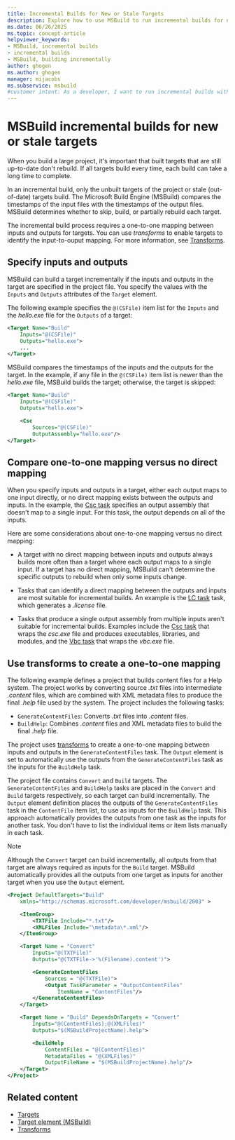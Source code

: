```yaml
---
title: Incremental Builds for New or Stale Targets
description: Explore how to use MSBuild to run incremental builds for new or stale targets only, and not for targets that are up-to-date.
ms.date: 06/26/2025
ms.topic: concept-article
helpviewer_keywords:
- MSBuild, incremental builds
- incremental builds
- MSBuild, building incrementally
author: ghogen
ms.author: ghogen
manager: mijacobs
ms.subservice: msbuild
#customer intent: As a developer, I want to run incremental builds with MSBuild, so I can build only new targets or out-of-date targets.
---
```


# MSBuild incremental builds for new or stale targets

When you build a large project, it's important that built targets that are still up-to-date don't rebuild. If all targets build every time, each build can take a long time to complete.

In an incremental build, only the unbuilt targets of the project or stale (out-of-date) targets build. The Microsoft Build Engine (MSBuild) compares the timestamps of the input files with the timestamps of the output files. MSBuild determines whether to skip, build, or partially rebuild each target.

The incremental build process requires a one-to-one mapping between inputs and outputs for targets. You can use _transforms_ to enable targets to identify the input-to-ouput mapping. For more information, see [Transforms](msbuild-transforms.md).

## Specify inputs and outputs

MSBuild can build a target incrementally if the inputs and outputs in the target are specified in the project file. You specify the values with the `Inputs` and `Outputs` attributes of the `Target` element.

The following example specifies the `@(CSFile)` item list for the `Inputs` and the *hello.exe* file for the `Outputs` of a target:

```xml
<Target Name="Build"
    Inputs="@(CSFile)"
    Outputs="hello.exe">
    ...
</Target>
```

MSBuild compares the timestamps of the inputs and the outputs for the target. In the example, if any file in the `@(CSFile)` item list is newer than the *hello.exe* file, MSBuild builds the target; otherwise, the target is skipped:

```xml
<Target Name="Build"
    Inputs="@(CSFile)"
    Outputs="hello.exe">

    <Csc
        Sources="@(CSFile)"
        OutputAssembly="hello.exe"/>
</Target>
```

## Compare one-to-one mapping versus no direct mapping

When you specify inputs and outputs in a target, either each output maps to one input directly, or no direct mapping exists between the outputs and inputs. In the example, the [Csc task](csc-task.md) specifies an output assembly that doesn't map to a single input. For this task, the output depends on all of the inputs.

Here are some considerations about one-to-one mapping versus no direct mapping:

- A target with no direct mapping between inputs and outputs always builds more often than a target where each output maps to a single input. If a target has no direct mapping, MSBuild can't determine the specific outputs to rebuild when only some inputs change.

- Tasks that can identify a direct mapping between the outputs and inputs are most suitable for incremental builds. An example is the [LC task](lc-task.md) task, which generates a *.license* file. 

- Tasks that produce a single output assembly from multiple inputs aren't suitable for incremental builds. Examples include the [Csc task](csc-task.md) that wraps the *csc.exe* file and produces executables, libraries, and modules, and the [Vbc task](vbc-task.md) that wraps the *vbc.exe* file.

## Use transforms to create a one-to-one mapping

The following example defines a project that builds content files for a Help system. The project works by converting source *.txt* files into intermediate *.content* files, which are combined with XML metadata files to produce the final *.help* file used by the system. The project includes the following tasks:

- `GenerateContentFiles`: Converts *.txt* files into *.content* files.
- `BuildHelp`: Combines *.content* files and XML metadata files to build the final *.help* file.

The project uses [transforms](msbuild-transforms.md) to create a one-to-one mapping between inputs and outputs in the `GenerateContentFiles` task. The `Output` element is set to automatically use the outputs from the `GenerateContentFiles` task as the inputs for the `BuildHelp` task.

The project file contains `Convert` and `Build` targets. The `GenerateContentFiles` and `BuildHelp` tasks are placed in the `Convert` and `Build` targets respectively, so each target can build incrementally. The `Output` element definition places the outputs of the `GenerateContentFiles` task in the `ContentFile` item list, to use as inputs for the `BuildHelp` task. This approach automatically provides the outputs from one task as the inputs for another task. You don't have to list the individual items or item lists manually in each task.

> [!NOTE]
> Although the `Convert` target can build incrementally, all outputs from that target are always required as inputs for the `Build` target. MSBuild automatically provides all the outputs from one target as inputs for another target when you use the `Output` element.

```xml
<Project DefaultTargets="Build"
    xmlns="http://schemas.microsoft.com/developer/msbuild/2003" >

    <ItemGroup>
        <TXTFile Include="*.txt"/>
        <XMLFiles Include="\metadata\*.xml"/>
    </ItemGroup>

    <Target Name = "Convert"
        Inputs="@(TXTFile)"
        Outputs="@(TXTFile->'%(Filename).content')">

        <GenerateContentFiles
            Sources = "@(TXTFile)">
            <Output TaskParameter = "OutputContentFiles"
                ItemName = "ContentFiles"/>
        </GenerateContentFiles>
    </Target>

    <Target Name = "Build" DependsOnTargets = "Convert"
        Inputs="@(ContentFiles);@(XMLFiles)"
        Outputs="$(MSBuildProjectName).help">

        <BuildHelp
            ContentFiles = "@(ContentFiles)"
            MetadataFiles = "@(XMLFiles)"
            OutputFileName = "$(MSBuildProjectName).help"/>
    </Target>
</Project>
```

## Related content

- [Targets](msbuild-targets.md)
- [Target element (MSBuild)](target-element-msbuild.md)
- [Transforms](msbuild-transforms.md)